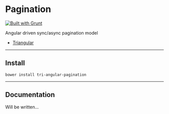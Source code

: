 Pagination
==========

[![Built with Grunt](https://cdn.gruntjs.com/builtwith.png)](http://gruntjs.com/)

Angular driven sync/async pagination model

* [Triangular](http://triangular.io)

***

Install
-------

```
bower install tri-angular-pagination
```

***

Documentation
-------------

Will be written...


